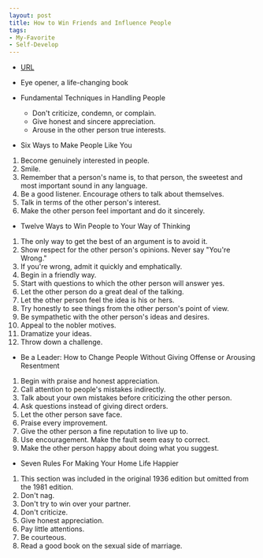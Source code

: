 ```yaml
---
layout: post
title: How to Win Friends and Influence People
tags:
- My-Favorite
- Self-Develop
---
```



- [URL](https://www.amazon.com/How-Win-Friends-Influence-People/dp/0671027034/ref=tmm_pap_swatch_0?_encoding=UTF8&qid=1497747601&sr=1-1)
- Eye opener, a life-changing book
- Fundamental Techniques in Handling People
    - Don't criticize, condemn, or complain.
    - Give honest and sincere appreciation.
    - Arouse in the other person true interests. 

- Six Ways to Make People Like You
1. Become genuinely interested in people.
2. Smile.
3. Remember that a person's name is, to that person, the sweetest and most important sound in any language.
4. Be a good listener. Encourage others to talk about themselves.
5. Talk in terms of the other person's interest.
6. Make the other person feel important and do it sincerely.

- Twelve Ways to Win People to Your Way of Thinking
1. The only way to get the best of an argument is to avoid it.
2. Show respect for the other person's opinions. Never say "You're Wrong."
3. If you're wrong, admit it quickly and emphatically.
4. Begin in a friendly way.
5. Start with questions to which the other person will answer yes.
6. Let the other person do a great deal of the talking.
7. Let the other person feel the idea is his or hers.
8. Try honestly to see things from the other person's point of view.
9. Be sympathetic with the other person's ideas and desires.
10. Appeal to the nobler motives.
11. Dramatize your ideas.
12. Throw down a challenge.

- Be a Leader: How to Change People Without Giving Offense or Arousing Resentment
1. Begin with praise and honest appreciation.
2. Call attention to people's mistakes indirectly.
3. Talk about your own mistakes before criticizing the other person.
4. Ask questions instead of giving direct orders.
5. Let the other person save face.
6. Praise every improvement.
7. Give the other person a fine reputation to live up to.
8. Use encouragement. Make the fault seem easy to correct.
9. Make the other person happy about doing what you suggest.

- Seven Rules For Making Your Home Life Happier
1. This section was included in the original 1936 edition but omitted from the 1981 edition.
2. Don't nag.
3. Don't try to win over your partner.
4. Don't criticize.
5. Give honest appreciation.
6. Pay little attentions.
7. Be courteous.
8. Read a good book on the sexual side of marriage.
